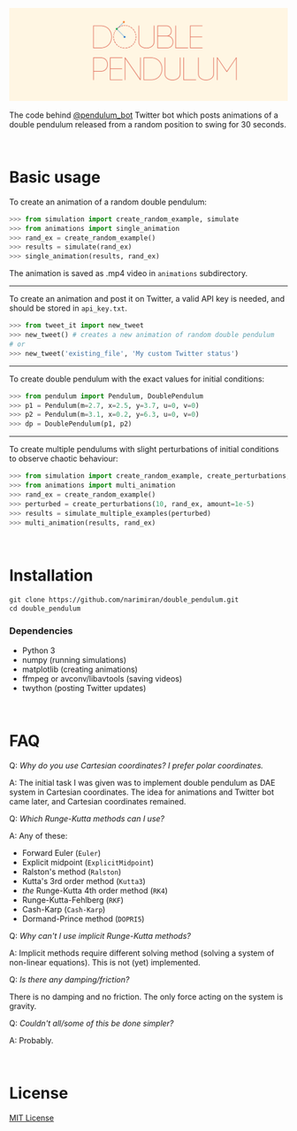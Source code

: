 ![Double pendulum](double_pendulum.png)


The code behind [@pendulum_bot](https://twitter.com/pendulum_bot) Twitter bot which posts animations of a double pendulum released from a random position to swing for 30 seconds.


&nbsp;


# Basic usage

To create an animation of a random double pendulum:

```python
>>> from simulation import create_random_example, simulate
>>> from animations import single_animation
>>> rand_ex = create_random_example()
>>> results = simulate(rand_ex)
>>> single_animation(results, rand_ex)
```

The animation is saved as .mp4 video in `animations` subdirectory.

---

To create an animation and post it on Twitter, a valid API key is needed, and should be stored in `api_key.txt`.

```python
>>> from tweet_it import new_tweet
>>> new_tweet() # creates a new animation of random double pendulum
# or
>>> new_tweet('existing_file', 'My custom Twitter status')
```

---

To create double pendulum with the exact values for initial conditions:

```python
>>> from pendulum import Pendulum, DoublePendulum
>>> p1 = Pendulum(m=2.7, x=2.5, y=3.7, u=0, v=0)
>>> p2 = Pendulum(m=3.1, x=0.2, y=6.3, u=0, v=0)
>>> dp = DoublePendulum(p1, p2)
```

---

To create multiple pendulums with slight perturbations of initial conditions to observe chaotic behaviour:

```python
>>> from simulation import create_random_example, create_perturbations, simulate_multiple_examples
>>> from animations import multi_animation
>>> rand_ex = create_random_example()
>>> perturbed = create_perturbations(10, rand_ex, amount=1e-5)
>>> results = simulate_multiple_examples(perturbed)
>>> multi_animation(results, rand_ex)
```


&nbsp;


# Installation

```
git clone https://github.com/narimiran/double_pendulum.git
cd double_pendulum
```

### Dependencies

* Python 3
* numpy (running simulations)
* matplotlib (creating animations)
* ffmpeg or avconv/libavtools (saving videos)
* twython (posting Twitter updates)


&nbsp;


# FAQ

Q: *Why do you use Cartesian coordinates? I prefer polar coordinates.*

A: The initial task I was given was to implement double pendulum as DAE system in Cartesian coordinates. The idea for animations and Twitter bot came later, and Cartesian coordinates remained.

Q: *Which Runge-Kutta methods can I use?*

A: Any of these:

* Forward Euler (`Euler`)
* Explicit midpoint (`ExplicitMidpoint`)
* Ralston's method (`Ralston`)
* Kutta's 3rd order method (`Kutta3`)
* *the* Runge-Kutta 4th order method (`RK4`)
* Runge-Kutta-Fehlberg (`RKF`)
* Cash-Karp (`Cash-Karp`)
* Dormand-Prince method (`DOPRI5`)

Q: *Why can't I use implicit Runge-Kutta methods?*

A: Implicit methods require different solving method (solving a system of non-linear equations). This is not (yet) implemented.

Q: *Is there any damping/friction?*

There is no damping and no friction. The only force acting on the system is gravity.

Q: *Couldn't all/some of this be done simpler?*

A: Probably.


&nbsp;


# License

[MIT License](LICENSE.txt)
